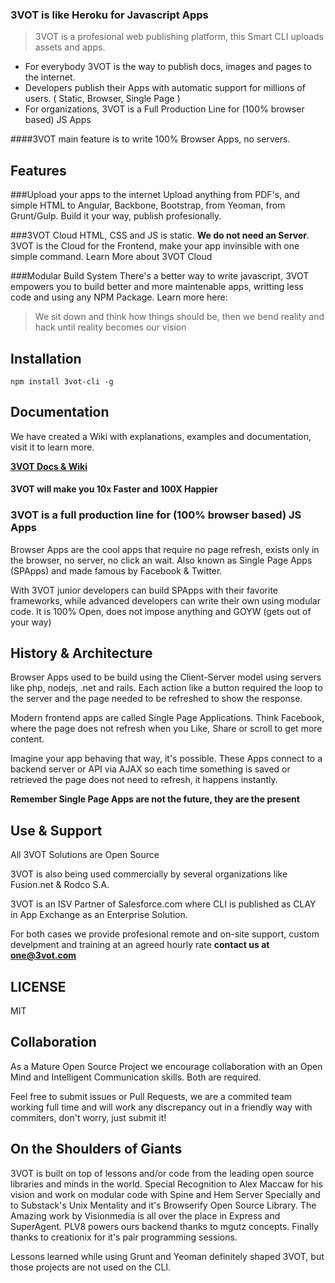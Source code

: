 ### 3VOT is like Heroku for Javascript Apps

> 3VOT is a profesional web publishing platform, this Smart CLI uploads assets and apps.

* For everybody 3VOT is the way to publish docs, images and pages to the internet.
* Developers publish their Apps with automatic support for millions of users. ( Static, Browser, Single Page )
* For organizations, 3VOT is a Full Production Line for (100% browser based) JS Apps  

####3VOT main feature is to write 100% Browser Apps, no servers.

## Features

###Upload your apps to the internet
Upload anything from PDF's, and simple HTML to Angular, Backbone, Bootstrap, from Yeoman, from Grunt/Gulp. Build it your way, publish profesionally.

###3VOT Cloud
HTML, CSS and JS is static. **We do not need an Server**. 3VOT is the Cloud for the Frontend, make your app invinsible with one simple command. Learn More about 3VOT Cloud


###Modular Build System
There's a better way to write javascript, 3VOT empowers you to build better and more maintenable apps, writting less code and using any NPM Package. Learn more here:

> We sit down and think how things should be, then we bend reality and hack until reality becomes our vision

## Installation
```
npm install 3vot-cli -g
```

## Documentation
We have created a Wiki with explanations, examples and documentation, visit it to learn more.

**[3VOT Docs & Wiki](https://github.com/3vot/3vot-cli/wiki)**

#### 3VOT will make you 10x Faster and 100X Happier


### 3VOT is a full production line for (100% browser based) JS Apps  
Browser Apps are the cool apps that require no page refresh, exists only in the browser, no server, no click an wait. Also known as Single Page Apps (SPApps) and made famous by Facebook & Twitter. 

With 3VOT junior developers can build SPApps with their favorite frameworks, while advanced developers can write their own using modular code. It is 100% Open, does not impose anything and GOYW (gets out of your way)



## History & Architecture ##
Browser Apps used to be build using the Client-Server model using servers like php, nodejs, .net and rails. Each action like a button required the loop to the server and the page needed to be refreshed to show the response.

Modern frontend apps are called Single Page Applications. Think Facebook, where the page does not refresh when you Like, Share or scroll to get more content.

Imagine your app behaving that way, it's possible. These Apps connect to a backend server or API via AJAX so each time something is saved or retrieved the page does not need to refresh, it happens instantly. 

**Remember Single Page Apps are not the future, they are the present**

## Use & Support  ##
All 3VOT Solutions are Open Source 

3VOT is also being used commercially by several organizations like Fusion.net & Rodco S.A.

3VOT is an ISV Partner of Salesforce.com where CLI is published as CLAY in App Exchange as an Enterprise Solution.

For both cases we provide profesional remote and on-site support, custom develpment and training at an agreed hourly rate **contact us at one@3vot.com**

## LICENSE ##
MIT 

## Collaboration  ##
As a Mature Open Source Project we encourage collaboration with an Open Mind and Intelligent Communication skills. Both are required.

Feel free to submit issues or Pull Requests, we are a commited team working full time and will work any discrepancy out in a friendly way with commiters, don't worry, just submit it!

## On the Shoulders of Giants ##

3VOT is built on top of lessons and/or code from the leading open source libraries and minds in the world. Special Recognition to Alex Maccaw for his vision and work on modular code with Spine and Hem Server Specially and to Substack's Unix Mentality and it's Browserify Open Source Library. The Amazing work by Visionmedia is all over the place in Express and SuperAgent. PLV8 powers ours backend thanks to mgutz concepts. Finally thanks to creationix for it's pair programming sessions.

Lessons learned while using Grunt and Yeoman definitely shaped 3VOT, but those projects are not used on the CLI.
